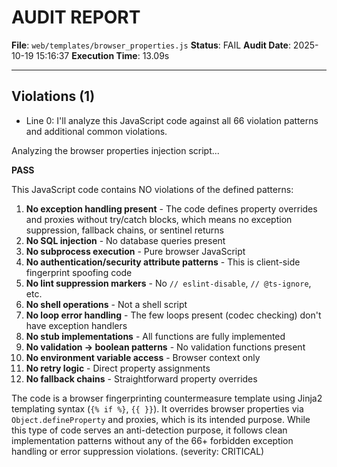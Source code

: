 # AUDIT REPORT

**File**: `web/templates/browser_properties.js`
**Status**: FAIL
**Audit Date**: 2025-10-19 15:16:37
**Execution Time**: 13.09s

---

## Violations (1)

- Line 0: I'll analyze this JavaScript code against all 66 violation patterns and additional common violations.

Analyzing the browser properties injection script...

**PASS**

This JavaScript code contains NO violations of the defined patterns:

1. **No exception handling present** - The code defines property overrides and proxies without try/catch blocks, which means no exception suppression, fallback chains, or sentinel returns
2. **No SQL injection** - No database queries present
3. **No subprocess execution** - Pure browser JavaScript
4. **No authentication/security attribute patterns** - This is client-side fingerprint spoofing code
5. **No lint suppression markers** - No `// eslint-disable`, `// @ts-ignore`, etc.
6. **No shell operations** - Not a shell script
7. **No loop error handling** - The few loops present (codec checking) don't have exception handlers
8. **No stub implementations** - All functions are fully implemented
9. **No validation → boolean patterns** - No validation functions present
10. **No environment variable access** - Browser context only
11. **No retry logic** - Direct property assignments
12. **No fallback chains** - Straightforward property overrides

The code is a browser fingerprinting countermeasure template using Jinja2 templating syntax (`{% if %}`, `{{ }}`). It overrides browser properties via `Object.defineProperty` and proxies, which is its intended purpose. While this type of code serves an anti-detection purpose, it follows clean implementation patterns without any of the 66+ forbidden exception handling or error suppression violations.
 (severity: CRITICAL)
